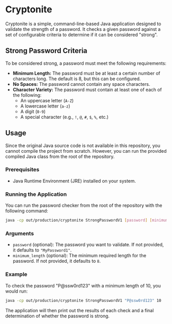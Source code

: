# Cryptonite

Cryptonite is a simple, command-line-based Java application designed to validate the strength of a password. It checks a given password against a set of configurable criteria to determine if it can be considered "strong".

## Strong Password Criteria

To be considered strong, a password must meet the following requirements:

*   **Minimum Length:** The password must be at least a certain number of characters long. The default is 8, but this can be configured.
*   **No Spaces:** The password cannot contain any space characters.
*   **Character Variety:** The password must contain at least one of each of the following:
    *   An uppercase letter (`A-Z`)
    *   A lowercase letter (`a-z`)
    *   A digit (`0-9`)
    *   A special character (e.g., `!`, `@`, `#`, `$`, `%`, etc.)

## Usage

Since the original Java source code is not available in this repository, you cannot compile the project from scratch. However, you can run the provided compiled Java class from the root of the repository.

### Prerequisites

*   Java Runtime Environment (JRE) installed on your system.

### Running the Application

You can run the password checker from the root of the repository with the following command:

```bash
java -cp out/production/cryptonite StrongPasswordV1 [password] [minimum_length]
```

### Arguments

*   `password` (optional): The password you want to validate. If not provided, it defaults to `"MyPassword1"`.
*   `minimum_length` (optional): The minimum required length for the password. If not provided, it defaults to `8`.

### Example

To check the password "P@ssw0rd123" with a minimum length of 10, you would run:

```bash
java -cp out/production/cryptonite StrongPasswordV1 "P@ssw0rd123" 10
```

The application will then print out the results of each check and a final determination of whether the password is strong.
